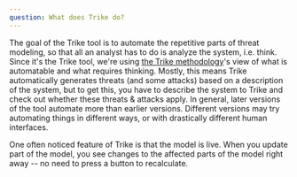 ```yaml
---
question: What does Trike do?
---
```

The goal of the Trike tool is to automate the repetitive parts of threat modeling, so that all an analyst has to do is analyze the system, i.e. think.  Since it's the Trike tool, we're using [the Trike methodology](/papers)'s view of what is automatable and what requires thinking.  Mostly, this means Trike automatically generates threats (and some attacks) based on a description of the system, but to get this, you have to describe the system to Trike and check out whether these threats & attacks apply.  In general, later versions of the tool automate more than earlier versions.  Different versions may try automating things in different ways, or with drastically different human interfaces.

One often noticed feature of Trike is that the model is live.  When you update part of the model, you see changes to the affected parts of the model right away -- no need to press a button to recalculate.
